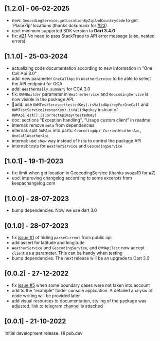## [1.2.0] - 06-02-2025

- new: `GeocodingService.getLocationByZipAndCountryCode` to get `PlaceZip' locations (thanks dokumanx for [#23](https://github.com/PackRuble/weather_pack/pull/7))
- upd: minimum supported SDK version to **Dart 3.4.0**
- fix: [#21](https://github.com/PackRuble/weather_pack/issues/21) No need to pass StackTrace to API error message (also, nested errors)

## [1.1.0] - 25-03-2024

- actualizing code documentation according to new information in "One Call Api 3.0"
- add: new parameter `OneCallApi` in `WeatherService` to be able to select the API endpoint for OCA
- add: `WeatherDaily.summary` for OCA 3.0
- fix: `OWMBuilder` parameter in `WeatherService` and `GeocodingService` is now visible in the package API.
- 🧨add: use `OWMTestService(testedKey).isValidApikeyForOneCall` and `OWMTestService(testedKey).isValidApikey` instead of `OWMApiTest().isCorrectApiKey(testedKey)`
- doc: sections "Exception handling", "Usage custom client" in readme
- internal: remove `meta` from dependencies
- internal: split `OWMApi` into parts: `GeocodingApi`, `CurrentWeatherApi`, `OneCallWeatherApi`
- internal: use `show` way instead of `hide` to control the package API
- internal: tests for `WeatherService` and `GeocodingService`

## [1.0.1] - 19-11-2023

- fix: limit when get location in GeocodingService (thanks svoza10 for [#7](https://github.com/PackRuble/weather_pack/pull/7))
- upd: improving changelog according to some excerpts from keepachangelog.com

## [1.0.0] - 28-07-2023

- bump dependencies. Now we use dart 3.0

## [0.1.0] - 28-07-2023

- fix [issue #1](https://github.com/PackRuble/weather_pack/issues/1) of hiding `parseCurrent` from public api
- add assert for latitude and longitude
- `WeatherService` and `GeocodingService`, and `OWMApiTest` now accept `client` as a parameter. This can be handy when testing
- bump dependencies. The next release will be an upgrade to Dart 3.0

## [0.0.2] - 27-12-2022

- fix [issue #5](https://github.com/PackRuble/weather_pack/issues/5) when some boundary cases were not taken into account
- add to the "example" folder console application. A detailed analysis of code writing will be provided later
- add visual resources to documentation, styling of the package was adjusted, link to telegram [channel](https://t.me/+AkGV73kZi_Q1YTMy) is attached

## [0.0.1] - 21-10-2022

Initial development release. Hi pub.dev